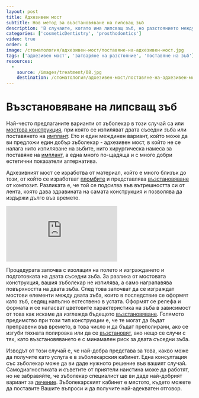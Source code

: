 ```yaml
---
layout: post
title: Адхезивен мост
subtitle: Нов метод за възстановяване на липсващ зъб
description: 'В случаите, когато има липсващ зъб, но разстоянието между зъбите не е достатъчно за имплант, или няма достатъчно кост за имплантиране, всеки добър зъболекар ще вземе идеалното решение - изграждане на адхезивен мост. '
categories: ['cosmeticDentistry', 'prosthodontics']
video: true
order: 4
image: /стоматология/адхезивен-мост/поставяне-на-адхезивен-мост.jpg
tags: ['адхезивен мост', 'затваряне на разстояние', 'поставяне на зъб']
resources:
  -
    source: /images/treatment/08.jpg
    destination: /стоматология/адхезивен-мост/поставяне-на-адхезивен-мост.jpg
---
```

# Възстановяване на липсващ зъб

Най-често предлаганите варианти от зъболекар в този случай са или [мостова конструкция](../зъболекар/услуги/коронки-и-мостове.html "Поставяне на коронки и мостове"), при която се изпиляват двата съседни зъба или поставянето на [имплант](../зъболекар/услуги/зъбни-импланти.html "Поставяне на зъбни импланти"). Ето и един междинен вариант, който може да ви предложи един добър зъболекар - адхезивен мост, в който не се налага нито изпиляване на зъбите, нито хирургическа намеса за поставяне на [имплант](../стоматология/възстановяване-на-липсващ-зъб.html "Възстановяване на зъб с имплант"), а една много по-щадяща и с много добри естетични показатели алтернатива.

Адхезивният мост се изработва от материал, който е много близък до този, от който се изработват [пломбите](../зъболекар/услуги/естетични-пломби.html "Естетични пломби") и представлява [възстановяване](../стоматология/изтриване-на-зъбите.html "Възстановяване на изтрити зъби") от композит. Разликата е, че той се подсилва във вътрешността си от лента, която дава здравината на самата конструкция и позволява да издържи дълго във времето.

<iframe class="video" src="http://www.youtube.com/embed/qa6e6IWr-Jk?rel=0" frameborder="0" allowfullscreen></iframe>

Процедурата започва с изолация на полето и изграждането и подготовката на двата съседни зъба. За разлика от мостовата конструкция, вашия зъболекар не изпилява, а само награпавява повърхността на двата зъба. След това започват да се изграждат мостови елементи между двата зъба, които в последствие се оформят като зъб, седящ напълно естествено в устата. Оформят се релефа и формата и се напасват цветовите характеристика на зъба в зависимост от това как искаме да изглежда бъдещото [възстановяване](../зъболекар/услуги/фасети.html "Възстановяване на зъби с фасети"). Голямото предимство при този тип конструкции е, че те могат да бъдат преправени във времето, в това число и да бъдат преполирани, ако се изгуби тяхната полировка или да се [възстановят](../зъболекар/услуги/бондинг.html "Възстановяване на зъб с бондинг"), ако нещо се случи с тях, като възстановяването е с минамален риск за двата съседни зъба.

Изводът от този случай е, че най-добра представа за това, какво може да получите като услуга е в зъболекарския кабинет. Една консултация със зъболекар може да ви даде нужното решение във вашият случай. Самодиагностиката и съветите от приятели наистина може да работят, но не забравяйте, че зъболекар специалист ще ви даде най-добрият вариант за [лечение](../зъболекар/лечение-на-зъби.html "Лечение на зъби при добър зъболекар"). Зъболекарският кабинет е мястото, където можете да поставите Вашите въпроси и да получите най-адекватен отговор.
